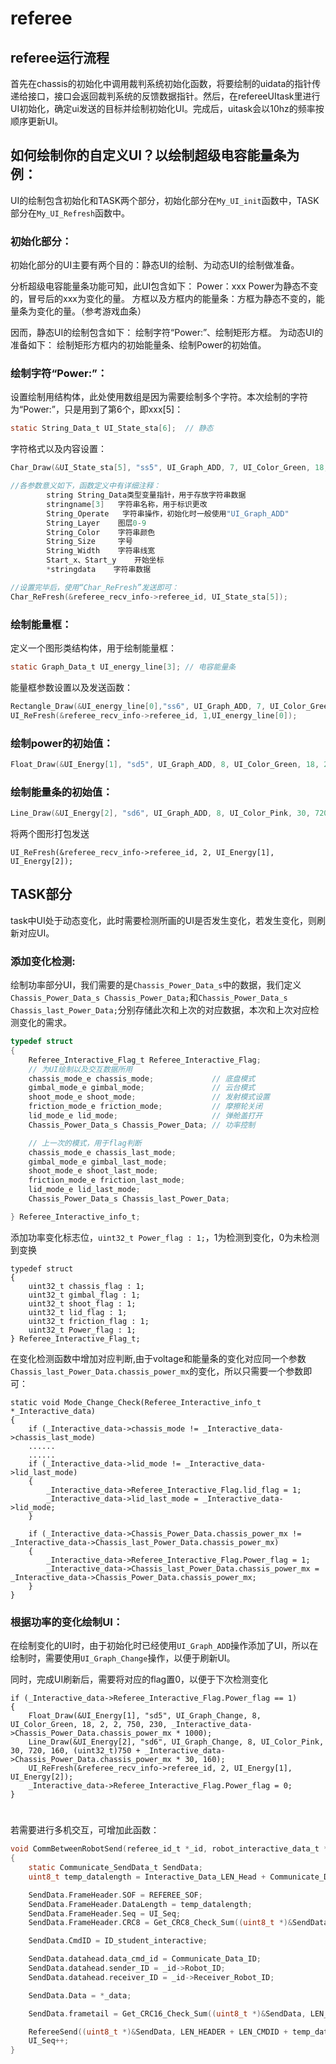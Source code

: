 # referee

## referee运行流程

首先在chassis的初始化中调用裁判系统初始化函数，将要绘制的uidata的指针传递给接口，接口会返回裁判系统的反馈数据指针。然后，在refereeUItask里进行UI初始化，确定ui发送的目标并绘制初始化UI。完成后，uitask会以10hz的频率按顺序更新UI。


## 如何绘制你的自定义UI？以绘制超级电容能量条为例：

UI的绘制包含初始化和TASK两个部分，初始化部分在`My_UI_init`函数中，TASK部分在`My_UI_Refresh`函数中。

### 初始化部分：

初始化部分的UI主要有两个目的：静态UI的绘制、为动态UI的绘制做准备。

分析超级电容能量条功能可知，此UI包含如下：
Power：xxx Power为静态不变的，冒号后的xxx为变化的量。
方框以及方框内的能量条：方框为静态不变的，能量条为变化的量。（参考游戏血条）

因而，静态UI的绘制包含如下：
绘制字符“Power:”、绘制矩形方框。
为动态UI的准备如下：
绘制矩形方框内的初始能量条、绘制Power的初始值。

### 绘制字符“Power:”：

设置绘制用结构体，此处使用数组是因为需要绘制多个字符。本次绘制的字符为“Power:”，只是用到了第6个，即xxx[5]：

```c
static String_Data_t UI_State_sta[6];  // 静态
```

字符格式以及内容设置：

```c
Char_Draw(&UI_State_sta[5], "ss5", UI_Graph_ADD, 7, UI_Color_Green, 18, 2, 620, 230, "Power:");

//各参数意义如下，函数定义中有详细注释：
        string String_Data类型变量指针，用于存放字符串数据
        stringname[3]   字符串名称，用于标识更改
        String_Operate   字符串操作，初始化时一般使用"UI_Graph_ADD"
        String_Layer    图层0-9
        String_Color    字符串颜色
        String_Size     字号
        String_Width    字符串线宽
        Start_x、Start_y    开始坐标
        *stringdata    字符串数据

//设置完毕后，使用“Char_ReFresh”发送即可：
Char_ReFresh(&referee_recv_info->referee_id, UI_State_sta[5]);
```



### 绘制能量框：

定义一个图形类结构体，用于绘制能量框：

```c
static Graph_Data_t UI_energy_line[3]; // 电容能量条
```

能量框参数设置以及发送函数：

```c
Rectangle_Draw(&UI_energy_line[0],"ss6", UI_Graph_ADD, 7, UI_Color_Green,20, 720, 220, 820, 240)
UI_ReFresh(&referee_recv_info->referee_id, 1,UI_energy_line[0]);
```

### 绘制power的初始值：

```c
Float_Draw(&UI_Energy[1], "sd5", UI_Graph_ADD, 8, UI_Color_Green, 18, 2, 2, 750, 230, 24000);
```

### 绘制能量条的初始值：

```c
Line_Draw(&UI_Energy[2], "sd6", UI_Graph_ADD, 8, UI_Color_Pink, 30, 720, 160, 1020, 160);
```

将两个图形打包发送

```
UI_ReFresh(&referee_recv_info->referee_id, 2, UI_Energy[1], UI_Energy[2]);
```

## TASK部分

task中UI处于动态变化，此时需要检测所画的UI是否发生变化，若发生变化，则刷新对应UI。
### 添加变化检测:

绘制功率部分UI，我们需要的是`Chassis_Power_Data_s`中的数据，我们定义`Chassis_Power_Data_s Chassis_Power_Data;`和`Chassis_Power_Data_s Chassis_last_Power_Data;`分别存储此次和上次的对应数据，本次和上次对应检测变化的需求。

```c
typedef struct
{
	Referee_Interactive_Flag_t Referee_Interactive_Flag;
	// 为UI绘制以及交互数据所用
	chassis_mode_e chassis_mode;			 // 底盘模式
	gimbal_mode_e gimbal_mode;				 // 云台模式
	shoot_mode_e shoot_mode;				 // 发射模式设置
	friction_mode_e friction_mode;			 // 摩擦轮关闭
	lid_mode_e lid_mode;					 // 弹舱盖打开
	Chassis_Power_Data_s Chassis_Power_Data; // 功率控制

	// 上一次的模式，用于flag判断
	chassis_mode_e chassis_last_mode;	
	gimbal_mode_e gimbal_last_mode;		
	shoot_mode_e shoot_last_mode;		
	friction_mode_e friction_last_mode; 
	lid_mode_e lid_last_mode;			
	Chassis_Power_Data_s Chassis_last_Power_Data;

} Referee_Interactive_info_t;
```

添加功率变化标志位，`uint32_t Power_flag : 1;`，1为检测到变化，0为未检测到变换

```
typedef struct
{
	uint32_t chassis_flag : 1;
	uint32_t gimbal_flag : 1;
	uint32_t shoot_flag : 1;
	uint32_t lid_flag : 1;
	uint32_t friction_flag : 1;
	uint32_t Power_flag : 1;
} Referee_Interactive_Flag_t;
```
在变化检测函数中增加对应判断,由于voltage和能量条的变化对应同一个参数`Chassis_last_Power_Data.chassis_power_mx`的变化，所以只需要一个参数即可：
```
static void Mode_Change_Check(Referee_Interactive_info_t *_Interactive_data)
{
    if (_Interactive_data->chassis_mode != _Interactive_data->chassis_last_mode)
    ......
    ......
    if (_Interactive_data->lid_mode != _Interactive_data->lid_last_mode)
    {
        _Interactive_data->Referee_Interactive_Flag.lid_flag = 1;
        _Interactive_data->lid_last_mode = _Interactive_data->lid_mode;
    }

	if (_Interactive_data->Chassis_Power_Data.chassis_power_mx != _Interactive_data->Chassis_last_Power_Data.chassis_power_mx)
    {
        _Interactive_data->Referee_Interactive_Flag.Power_flag = 1;
        _Interactive_data->Chassis_last_Power_Data.chassis_power_mx = _Interactive_data->Chassis_Power_Data.chassis_power_mx;
    }
}
```
### 根据功率的变化绘制UI：

在绘制变化的UI时，由于初始化时已经使用`UI_Graph_ADD`操作添加了UI，所以在绘制时，需要使用`UI_Graph_Change`操作，以便于刷新UI。

同时，完成UI刷新后，需要将对应的flag置0，以便于下次检测变化
```
if (_Interactive_data->Referee_Interactive_Flag.Power_flag == 1)
{
	Float_Draw(&UI_Energy[1], "sd5", UI_Graph_Change, 8, UI_Color_Green, 18, 2, 2, 750, 230, _Interactive_data->Chassis_Power_Data.chassis_power_mx * 1000);
	Line_Draw(&UI_Energy[2], "sd6", UI_Graph_Change, 8, UI_Color_Pink, 30, 720, 160, (uint32_t)750 + _Interactive_data->Chassis_Power_Data.chassis_power_mx * 30, 160);
	UI_ReFresh(&referee_recv_info->referee_id, 2, UI_Energy[1], UI_Energy[2]);
	_Interactive_data->Referee_Interactive_Flag.Power_flag = 0;
}
```






# 
# 
#  
若需要进行多机交互，可增加此函数：
```c
void CommBetweenRobotSend(referee_id_t *_id, robot_interactive_data_t *_data)
{
	static Communicate_SendData_t SendData;
	uint8_t temp_datalength = Interactive_Data_LEN_Head + Communicate_Data_LEN; // 计算交互数据长度  6+n,n为交互数据长度

	SendData.FrameHeader.SOF = REFEREE_SOF;
	SendData.FrameHeader.DataLength = temp_datalength;
	SendData.FrameHeader.Seq = UI_Seq;
	SendData.FrameHeader.CRC8 = Get_CRC8_Check_Sum((uint8_t *)&SendData, LEN_CRC8, 0xFF);

	SendData.CmdID = ID_student_interactive;

	SendData.datahead.data_cmd_id = Communicate_Data_ID;
	SendData.datahead.sender_ID = _id->Robot_ID;
	SendData.datahead.receiver_ID = _id->Receiver_Robot_ID;

	SendData.Data = *_data;

	SendData.frametail = Get_CRC16_Check_Sum((uint8_t *)&SendData, LEN_HEADER + LEN_CMDID + temp_datalength, 0xFFFF);

	RefereeSend((uint8_t *)&SendData, LEN_HEADER + LEN_CMDID + temp_datalength + LEN_TAIL); // 发送
	UI_Seq++;																				// 包序号+1
}
```